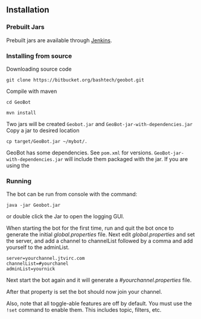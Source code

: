 ##  Installation

###  Prebuilt Jars

Prebuilt jars are available through [Jenkins](http://bashtech.net:8080/job/GeoBot/).

###  Installing from source

Downloading source code

    git clone https://bitbucket.org/bashtech/geobot.git

Compile with maven

    cd GeoBot

    mvn install

Two jars will be created `Geobot.jar` and `GeoBot-jar-with-dependencies.jar` Copy a jar to desired location

    cp target/GeoBot.jar ~/mybot/.


GeoBot has some dependencies. See `pom.xml` for versions. `GeoBot-jar-with-dependencies.jar` will include them packaged with the jar. If you are using the


###  Running

The bot can be run from console with the command:

    java -jar Geobot.jar

or double click the Jar to open the logging GUI.

When starting the bot for the first time, run and quit the bot once to generate the initial _global.properties_ file. Next edit _global.properties_ and set the server, and add a channel to channelList followed by a comma and add yourself to the adminList.

    
    server=yourchannel.jtvirc.com 
    channelList=#yourchanel 
    adminList=yournick 

Next start the bot again and it will generate a _#yourchannel.properties_ file.

After that property is set the bot should now join your channel.

Also, note that all toggle-able features are off by default. You must use the `!set` command to enable them. This includes topic, filters, etc.